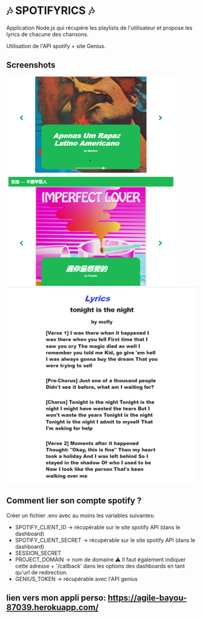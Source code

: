 # :notes: SPOTIFYRICS :notes:
Application Node.js qui récupère les playlists de l'utilisateur 
et propose les lyrics de chacune des chansons.

Utilisation de l'API spotify + site Genius.

## Screenshots
![](public/spotifyrics_01.png "Page des playlists")
![](public/spotifyrics_02.png "Page des lyrics")

## Comment lier son compte spotify ?
Créer un fichier .env avec au moins les variables suivantes: 
- SPOTIFY_CLIENT_ID -> récupérable sur le site spotify API (dans le dashboard)
- SPOTIFY_CLIENT_SECRET -> récupérable sur le site spotify API (dans le dashboard)
- SESSION_SECRET
- PROJECT_DOMAIN -> nom de domaine :warning: Il faut également indiquer cette adresse + '/callback' dans les options des dashboards en tant qu'url de redirection.
- GENIUS_TOKEN -> récupérable avec l'API genius

## lien vers mon appli perso: https://agile-bayou-87039.herokuapp.com/

